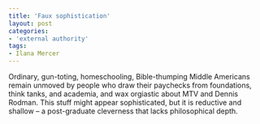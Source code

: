 ```yaml
---
title: 'Faux sophistication'
layout: post
categories:
- 'external authority'
tags:
- Ilana Mercer
---
```


Ordinary, gun-toting, homeschooling, Bible-thumping Middle Americans remain unmoved by people who draw their paychecks from foundations, think tanks, and academia, and wax orgiastic about MTV and Dennis Rodman. This stuff might appear sophisticated, but it is reductive and shallow – a post-graduate cleverness that lacks philosophical depth.